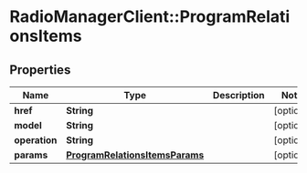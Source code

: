 # RadioManagerClient::ProgramRelationsItems

## Properties
Name | Type | Description | Notes
------------ | ------------- | ------------- | -------------
**href** | **String** |  | [optional] 
**model** | **String** |  | [optional] 
**operation** | **String** |  | [optional] 
**params** | [**ProgramRelationsItemsParams**](ProgramRelationsItemsParams.md) |  | [optional] 


